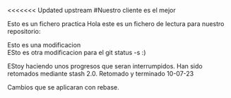 <<<<<<< Updated upstream
#Nuestro cliente es el mejor 

Esto es un fichero practica
Hola este es un fichero de lectura para nuestro repositorio:


Esto es una modificacion  
ESto es otra modificacion para el git status -s
:)

EStoy haciendo unos progresos que seran interrumpidos. Han sido retomados mediante stash 2.0. Retomado y terminado 10-07-23

Cambios que se aplicaran con rebase.
